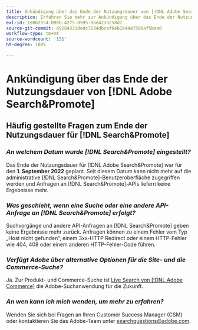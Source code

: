 ```yaml
---
title: Ankündigung über das Ende der Nutzungsdauer von [!DNL Adobe Search&Promote]
description: Erfahren Sie mehr zur Ankündigung über das Ende der Nutzungsdauer von  [!DNL Adobe Search&Promote] .
exl-id: 1e062554-090b-4275-8595-8ae4233c58d7
source-git-commit: d9284331dedc7534dbcaf6eb1b44a7506af5baa0
workflow-type: tm+mt
source-wordcount: '151'
ht-degree: 100%

---
```


# Ankündigung über das Ende der Nutzungsdauer von [!DNL Adobe Search&Promote]

## Häufig gestellte Fragen zum Ende der Nutzungsdauer für [!DNL Search&Promote]

### **_An welchem Datum wurde [!DNL Search&Promote] eingestellt?_**

Das Ende der Nutzungsdauer für [!DNL Adobe Search&Promote] war für den **1. September 2022** geplant. Seit diesem Datum kann nicht mehr auf die administrative [!DNL Search&Promote]-Benutzeroberfläche zugegriffen werden und Anfragen an [!DNL Search&Promote]-APIs liefern keine Ergebnisse mehr.

### **_Was geschieht, wenn eine Suche oder eine andere API-Anfrage an [!DNL Search&Promote] erfolgt?_**

Suchvorgänge und andere API-Anfragen an [!DNL Search&Promote] geben keine Ergebnisse mehr zurück. Anfragen können zu einem Fehler vom Typ „Host nicht gefunden“, einem 3xx-HTTP Redirect oder einem HTTP-Fehler wie 404, 408 oder einem anderen HTTP-Fehler-Code führen.

### **_Verfügt Adobe über alternative Optionen für die Site- und die Commerce-Suche?_**

Ja. Zur Produkt- und Commerce-Suche ist [Live Search von [!DNL Adobe Commerce]](https://experienceleague.adobe.com/docs/commerce-merchant-services/live-search/guide-overview.html?lang=de) die Adobe-Suchanwendung für die Zukunft.

<!-- ### **_Can Adobe recommend any frameworks or platforms that offer features similar to Search&Promote?_**

  Yes. If the Search&Promote feature is critical to your marketing strategy, consider the many open-source frameworks that exist to power search, including [Apache Solr](https://solr.apache.org/) and [Elastic Free and Open](https://www.elastic.co/about/free-and-open).  

  Also, both [AWS](https://aws.amazon.com/cloudsearch/) and [Microsoft&reg; Azure](https://azure.microsoft.com/en-us/services/search/) provide cloud-native search capabilities on their respective cloud platforms. You can integrate both options into Adobe Experience Manager Sites to power site search and more. -->

### **_An wen kann ich mich wenden, um mehr zu erfahren?_**

Wenden Sie sich bei Fragen an Ihren Customer Success Manager (CSM) oder kontaktieren Sie das Adobe-Team unter [searchquestions@adobe.com](mailto:searchquestions@adobe.com).

